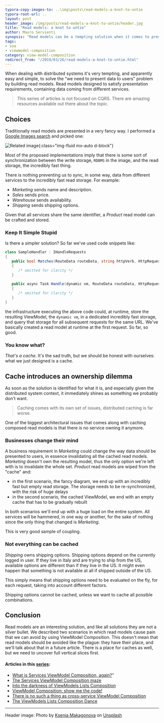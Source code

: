 ```yaml
---
typora-copy-images-to: ..\img\posts\read-models-a-knot-to-untie
typora-root-url: ..
layout: post
header_image: /img/posts/read-models-a-knot-to-untie/header.jpg
title: "Read models: a knot to untie"
author: Mauro Servienti
synopsis: "Read models can be a tempting solution when it comes to presenting data in a distributed system. Before going down this route it's important to disclose the very nature of the choice we're going to make. It's a knot to untie."
tags:
- soa
- viewmodel-composition
category: view-model-composition
redirect_from: "/2019/03/26/read-models-a-knot-to-untie.html"
---
```


When dealing with distributed systems it's very tempting, and apparently easy and simple, to solve the "we need to present data to users" problem by building read models. Read models designed to satisfy presentation requirements, containing data coming from different services.

> This series of articles is not focused on CQRS. There are amazing resources available out there about the topic.

## Choices

Traditionally read models are presented in a very fancy way. I performed a [Google Images search](https://www.google.com/search?q=read+model&source=lnms&tbm=isch&sa=X&ved=0ahUKEwii7OfopJ_hAhVKsaQKHT3rCc0Q_AUIDigB&biw=1707&bih=818) and picked one:

![Related image](https://i.stack.imgur.com/eKU6r.png){:class="img-fluid mx-auto d-block"}

Most of the proposed implementations imply that there is some sort of synchronization between the write storage, `RDBMS` in the image, and the read storage, the incredibly fast thing.

There is nothing preventing us to sync, in some way, data from different services to the incredibly fast read storage. For example:

- *Marketing* sends name and description.
- *Sales* sends price.
- *Warehouse* sends availability.
- *Shipping* sends shipping options.

Given that all services share the same identifier, a _Product_ read model can be crafted and stored.

### Keep It Simple Stupid

Is there a simpler solution? So far we've used code snippets like:

```csharp
class SampleHandler : IHandleRequests
{
   public bool Matches(RouteData routeData, string httpVerb, HttpRequest request)
   {
      /* omitted for clarity */
   }
   
   public async Task Handle(dynamic vm, RouteData routeData, HttpRequest request)
   {
      /* omitted for clarity */
   }
}
```

the infrastructure executing the above code could, at runtime, store the resulting ViewModel, the `dynamic vm`, in a dedicated incredibly fast storage, and query that storage for all subsequent requests for the same URL. We've basically created a read model at runtime at the first request. So far, so good.

### You know what?

*That's a cache*. It's the sad truth, but we should be honest with ourselves: what we just designed is a cache.

## Cache introduces an ownership dilemma

As soon as the solution is identified for what it is, and especially given the distributed system context, it immediately shines as something we probably don't want.

> Caching comes with its own set of issues, distributed caching is far worse.

One of the biggest architectural issues that comes along with caching composed read models is that there is no service owning it anymore.

### Businesses change their mind

A business requirement in _Marketing_ could change the way data should be presented to users, in essence invalidating all the cached read models. _Marketing_ doesn't own the resulting model, thus the only option we're left with is to invalidate the whole set. _Product_ read models are wiped from the "cache" and:

- in the first scenario, the fancy diagram, we end up with an incredibly fast but empty read storage. The storage needs to be re-synchronized, with the risk of huge delays
- in the second scenario, the cached ViewModel, we end with an empty cache that has to be gradually rebuilt

In both scenarios we'll end up with a huge load on the entire system. All services will be hammered, in one way or another, for the sake of nothing since the only thing that changed is _Marketing_.

This is very good sample of coupling.

### Not everything can be cached

_Shipping_ owns shipping options. Shipping options depend on the currently logged in user. If they live in Italy and are trying to ship from the US, available options are different than if they live in the US. It might even happen that something is not available at all if shipped outside of the US.

This simply means that shipping options need to be evaluated on the fly, for each request, taking into account different factors.

Shipping options cannot be cached, unless we want to cache all possible combinations.

## Conclusion

Read models are an interesting solution, and like all solutions they are not a silver bullet. We described two scenarios in which read models cause pain that we can avoid by using ViewModel Composition. This doesn't mean that read models should be avoided like the plague: they have their place, and we'll talk about that in a future article. There is a place for caches as well, but we need to uncover full vertical slices first.

#### Articles in this [series](https://milestone.topics.it/categories/view-model-composition):

- [What is Services ViewModel Composition, again?](https://milestone.topics.it/2019/02/06/what-is-services-viewmodel-composition-again.html)”
- [The Services ViewModel Composition maze](https://milestone.topics.it/2019/02/20/viewmodel-composition-maze.html)
- [Into the darkness of ViewModels Lists Composition](https://milestone.topics.it/2019/02/28/into-the-darkness-of-viewmodel-lists-composition.html)
- [ViewModel Composition: show me the code!](https://milestone.topics.it/2019/03/06/viewmodel-composition-show-me-the-code.html)
- [There is no such a thing as cross-service ViewModel Composition](https://milestone.topics.it/2019/03/13/there-is-no-such-a-thing-as-cross-services-composition.html)
- [The ViewModels Lists Composition Dance](https://milestone.topics.it/2019/03/21/the-viewmodels-lists-composition-dance.html)

---

Header image: Photo by [Ksenia Makagonova](https://unsplash.com/photos/KiAZ61Sh17k?utm_source=unsplash&utm_medium=referral&utm_content=creditCopyText) on [Unsplash](https://unsplash.com/search/photos/knot?utm_source=unsplash&utm_medium=referral&utm_content=creditCopyText)
